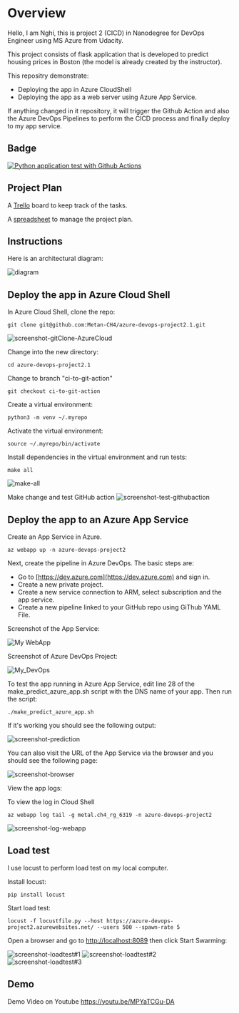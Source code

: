 # Overview

Hello, I am Nghi, this is project 2 (CICD) in Nanodegree for DevOps Engineer using MS Azure from Udacity.

This project consists of flask application that is developed to predict housing prices in Boston (the model is already created by the instructor). 

This repositry demonstrate:
- Deploying the app in Azure CloudShell
- Deploying the app as a web server using Azure App Service.

If anything changed in it repository,  it will trigger the Github Action and also the Azure DevOps Pipelines to perform the CICD process and finally deploy to my app service.

## Badge

[![Python application test with Github Actions](https://github.com/Metan-CH4/azure-devops-project2.1/actions/workflows/pythonapp.yml/badge.svg)](https://github.com/Metan-CH4/azure-devops-project2.1/actions/workflows/pythonapp.yml)

## Project Plan

A [Trello](https://trello.com/b/3YsyayTe/build-cicd-pipeline-for-azure-devops) board to keep track of the tasks.

A [spreadsheet](project-schedule-h.xlsx) to manage the project plan.

## Instructions

Here is an architectural diagram:

![diagram](https://github.com/Metan-CH4/azure-devops-project2.1/blob/main/evidences/diagram.png?raw=true)

## Deploy the app in Azure Cloud Shell

In Azure Cloud Shell, clone the repo:
```
git clone git@github.com:Metan-CH4/azure-devops-project2.1.git
```
![screenshot-gitClone-AzureCloud](https://github.com/Metan-CH4/azure-devops-project2.1/blob/main/evidences/00%20-%20Clone.jpg?raw=true)


Change into the new directory:
```
cd azure-devops-project2.1
```

Change to branch "ci-to-git-action"

```
git checkout ci-to-git-action
```

Create a virtual environment:
```
python3 -m venv ~/.myrepo
```

Activate the virtual environment:
```
source ~/.myrepo/bin/activate
```

Install dependencies in the virtual environment and run tests:
```
make all
```
![make-all](https://github.com/Metan-CH4/azure-devops-project2.1/blob/main/evidences/02%20-%20Run%20make%20all%20from%20Local.png?raw=true)

Make change and test GitHub action
![screenshot-test-githubaction](https://github.com/Metan-CH4/azure-devops-project2.1/blob/main/evidences/03%20-%20Test%20GitHub%20Action.png?raw=true)

## Deploy the app to an Azure App Service

Create an App Service in Azure. 

```
az webapp up -n azure-devops-project2
```

Next, create the pipeline in Azure DevOps. The basic steps are:

- Go to [https://dev.azure.com](https://dev.azure.com) and sign in.
- Create a new private project.
- Create a new service connection to ARM, select subscription and the app service.
- Create a new pipeline linked to your GitHub repo using GiThub YAML File.

Screenshot of the App Service:

![My WebApp](https://github.com/Metan-CH4/azure-devops-project2.1/blob/main/evidences/04%20-%20Azure%20Web%20App.png?raw=true)

Screenshot of Azure DevOps Project:

![My_DevOps](https://github.com/Metan-CH4/azure-devops-project2.1/blob/main/evidences/05%20-%20My%20DevOps%20.png?raw=true)

To test the app running in Azure App Service, edit line 28 of the make_predict_azure_app.sh script with the DNS name of your app. Then run the script:
```
./make_predict_azure_app.sh 
```

If it's working you should see the following output:

![screenshot-prediction](https://github.com/Metan-CH4/azure-devops-project2.1/blob/main/evidences/06%20-%20make%20prediction.jpg?raw=true)

You can also visit the URL of the App Service via the browser and you should see the following page:

![screenshot-browser](https://github.com/Metan-CH4/azure-devops-project2.1/blob/main/evidences/07%20-%20Test.png?raw=true)

View the app logs:

To view the log in Cloud Shell
```
az webapp log tail -g metal.ch4_rg_6319 -n azure-devops-project2
```
![screenshot-log-webapp](https://github.com/Metan-CH4/azure-devops-project2.1/blob/main/evidences/08%20-%20Log.png?raw=true)


> 

## Load test

I use locust to perform load test on my local computer. 

Install locust:
```
pip install locust
```

Start load test:
```
locust -f locustfile.py --host https://azure-devops-project2.azurewebsites.net/ --users 500 --spawn-rate 5 
```
Open a browser and go to [http://localhost:8089](http://localhost:8089) then click Start Swarming:

![screenshot-loadtest#1](https://github.com/Metan-CH4/azure-devops-project2.1/blob/main/evidences/09%20-%20Load%20test%20%231.png?raw=true)
![screenshot-loadtest#2](https://github.com/Metan-CH4/azure-devops-project2.1/blob/main/evidences/10%20-%20Load%20test%20%232.png?raw=true)
![screenshot-loadtest#3](https://github.com/Metan-CH4/azure-devops-project2.1/blob/main/evidences/11%20-%20Load%20test%20%233.png?raw=true)

## Demo 
Demo Video on Youtube 
https://youtu.be/MPYaTCGu-DA
